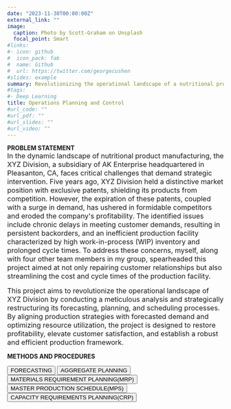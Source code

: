 ```yaml
---
date: "2023-11-30T00:00:00Z"
external_link: ""
image:
  caption: Photo by Scott-Graham on Unsplash
  focal_point: Smart
#links:
#- icon: github
#  icon_pack: fab
#  name: Github
#  url: https://twitter.com/georgecushen
#slides: example
summary: Revolutionizing the operational landscape of a nutritional product manufacturing organization 
#tags:
#- Deep Learning
title: Operations Planning and Control
#url_code: ""
#url_pdf: ""
#url_slides: ""
#url_video: ""
---
```


**PROBLEM STATEMENT**  
<span style="font-size: medium;">In the dynamic landscape of nutritional product manufacturing, the XYZ Division, a subsidiary of AK Enterprise headquartered in Pleasanton, CA, faces critical challenges that demand strategic intervention. Five years ago, XYZ Division held a distinctive market position with exclusive patents, shielding its products from competition. However, the expiration of these patents, coupled with a surge in demand, has ushered in formidable competitors and eroded the company's profitability. The identified issues include chronic delays in meeting customer demands, resulting in persistent backorders, and an inefficient production facility characterized by high work-in-process (WIP) inventory and prolonged cycle times. To address these concerns, myself, along with four other team members in my group, spearheaded this project aimed at not only repairing customer relationships but also streamlining the cost and cycle times of the production facility.</span>  
  
<span style="font-size: medium;">This project aims to revolutionize the operational landscape of XYZ Division by conducting a meticulous analysis and strategically restructuring its forecasting, planning, and scheduling processes. By aligning production strategies with forecasted demand and optimizing resource utilization, the project is designed to restore profitability, elevate customer satisfaction, and establish a robust and efficient production framework.</span>  
  
**METHODS AND PROCEDURES**  

<html lang="en">
<head>
<meta charset="UTF-8">
<meta name="viewport" content="width=device-width, initial-scale=1.0">
<title>Hidden Content Demo</title>
<style>
  .hidden {
    display: none;
  }
</style>
</head>
<body>

<script>
let currentContent = null;

  function toggleContent(id) {
    if (currentContent !== null) {
      currentContent.classList.add('hidden');
    }
    var content = document.getElementById(id);
    content.classList.remove('hidden');
    currentContent = content;
  }
</script>

<button onclick="toggleContent('FORECASTING')">FORECASTING</button>
<button onclick="toggleContent('AGGREGATE PLANNING')">AGGREGATE PLANNING</button>
<button onclick="toggleContent('MATERIALS REQUIREMENT PLANNING(MRP)')">MATERIALS REQUIREMENT PLANNING(MRP)</button> 
<button onclick="toggleContent('MASTER PRODUCTION SCHEDULE(MPS)')">MASTER PRODUCTION SCHEDULE(MPS)</button>
<button onclick="toggleContent('CAPACITY REQUIREMENTS PLANNING(CRP)')">CAPACITY REQUIREMENTS PLANNING(CRP)</button>

<div id="FORECASTING" class="hidden">
<span style="font-size: medium;">The initial objective of the team was to define a plan for forecasting the demand of each product. Each member took on a product and produced a forecast for the following five weeks. To verify the effectiveness of the forecast methodology, our team was required to have a Mean Absolute Deviation (MAD) value of less than ten for each product when applied to the ten most recent weeks. Essentially, the first ten weeks are used to forecast, and the final ten are used to authenticate said forecast. Our team was also asked to research and recommend four new methodologies that could be considered when forecasting for each product.</span>  

<span style="font-size: medium;">FORECASTING USING STANDARD METHODS</span>  

<span style="font-size: medium;">The 20-week historical data of the five products were first analyzed visually using line charts to understand their sales pattern. Products 1, 4 and 5 did not have any seasonality in the data. However, product 1 had a flat trend line, product 4 had an increasing trend line and product 5 had a decreasing trend line. For product 2, we detected a seasonal pattern. Product 3 data also showed clear signs of seasonality with trend. Based on our analysis, we used the appropriate forecasting methods along with smoothing constants to handle the trend and seasonality for each of the products. We used the method of Exponential Smoothing with Trend Adjustment for Products 1, 4 and 5; Exponential Smoothing with Seasonality for Product 2 and Exponential Smoothing with Seasonality and Trend for Product 3. For product 3, it was not possible to forecast for week 25. As the seasonal pattern repeated every 4 weeks, the team assumed that the forecast for week 25 would have similar demand value as week 21.</span>  

<span style="font-size: medium;">ADDITIONAL FORECASTING METHODS</span>  

<span style="font-size: medium;">Apart from the forecasting methods used above to predict future demand, we can also use methods like Facebook’s Prophet model, neural networking models like Long Short-Term Memory Networks (LSTMs), TBATS model or the Fourier Series Expansion. The Prophet model has low error, better prediction, and better fitting (Jha, B. K., & Pande, S.,2021). It can be used to identify and fine-tune the parameters of seasonality or trend to fit the characteristics of our historical sales datasets and provide accurate forecasts for the future periods. TBATS (Trigonometric seasonality, Box-Cox transformation, ARMA errors, Trend and Seasonal components) is designed to handle complex time-series data with multiple seasonality and trend patterns (De Livera, A. M., Hyndman, R. J., & Snyder, R. D.,2011). This model considers different alternative models while working on the given dataset - non seasonal models, with and without Box-Cox transformation, with and without considering Trend, with and without Trend Damping, with ARIMA and without ARMA(p,q) process used to model residuals and also various amount of harmonics used to model seasonal effects. Finally, the official forecasting values are computed using the Akaike Information Criterion (AIC). Thus, TBATS can be considered appropriate for the accurate forecasting of our demand data.</span>
</div>

<div id="AGGREGATE PLANNING" class="hidden">
  This is content 2.
</div>

<div id="MATERIALS REQUIREMENT PLANNING(MRP)" class="hidden">
  This is content 3.
</div>
  
<div id="MASTER PRODUCTION SCHEDULE(MPS)" class="hidden">
  This is content 4.
</div>

<div id="CAPACITY REQUIREMENTS PLANNING(CRP)" class="hidden">
  This is content 5.
</div>

</body>
</html>

